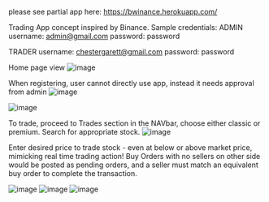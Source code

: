 
please see partial app here: https://bwinance.herokuapp.com/

Trading App concept inspired by Binance.
Sample credentials:
ADMIN
username: admin@gmail.com
password: password

TRADER
username: chestergarett@gmail.com
password: password

Home page view
![image](https://user-images.githubusercontent.com/71489331/134940995-406fea8e-272e-472e-89f2-e9bc099938f8.png)

When registering, user cannot directly use app, instead it needs approval from admin
![image](https://user-images.githubusercontent.com/71489331/134941237-a9008e7d-7457-4e90-bc8f-0da59e19899d.png)

![image](https://user-images.githubusercontent.com/71489331/134941321-8c6cfc2e-54d3-40ff-ab2e-19e98a35c14f.png)

To trade, proceed to Trades section in the NAVbar, choose either classic or premium. Search for appropriate stock.
![image](https://user-images.githubusercontent.com/71489331/134941461-d382d8f3-c38d-4ef1-b6b0-376dba79cebc.png)

Enter desired price to trade stock - even at below or above market price, mimicking real time trading action!
Buy Orders with no sellers on other side would be posted as pending orders, and a seller must match an equivalent buy order to complete the transaction.

![image](https://user-images.githubusercontent.com/71489331/134941891-f36f3c65-2211-4c42-b800-9c54eb6447e5.png)
![image](https://user-images.githubusercontent.com/71489331/134942014-4cdf4b7f-cf9c-42f5-bf3d-045c32c9427a.png)
![image](https://user-images.githubusercontent.com/71489331/134942209-83a54875-3cc3-437a-a47b-3537b0190dd0.png)

